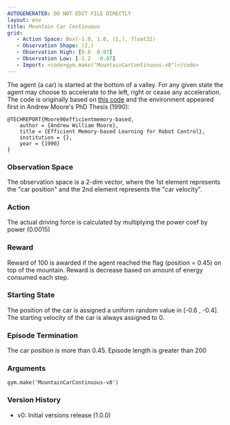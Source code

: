 ```yaml
---
AUTOGENERATED: DO NOT EDIT FILE DIRECTLY
layout: env
title: Mountain Car Continuous
grid:
   - Action Space: Box(-1.0, 1.0, (1,), float32)
   - Observation Shape: (2,)
   - Observation High: [0.6  0.07]
   - Observation Low: [-1.2  -0.07]
   - Import: <code>gym.make("MountainCarContinuous-v0")</code>
---
```

The agent (a car) is started at the bottom of a valley. For any given state
the agent may choose to accelerate to the left, right or cease any
acceleration. The code is originally based on [this code](http://incompleteideas.net/MountainCar/MountainCar1.cp)
and the environment appeared first in Andrew Moore's PhD Thesis (1990):
```
@TECHREPORT{Moore90efficientmemory-based,
    author = {Andrew William Moore},
    title = {Efficient Memory-based Learning for Robot Control},
    institution = {},
    year = {1990}
}
```

### Observation Space

The observation space is a 2-dim vector, where the 1st element represents the "car position" and the 2nd element represents the "car velocity".

### Action

The actual driving force is calculated by multiplying the power coef by power (0.0015)

### Reward

Reward of 100 is awarded if the agent reached the flag (position = 0.45)
on top of the mountain. Reward is decrease based on amount of energy consumed each step.

### Starting State

The position of the car is assigned a uniform random value in [-0.6 , -0.4]. The starting velocity of the car is always assigned to 0.

### Episode Termination

The car position is more than 0.45. Episode length is greater than 200

### Arguments

```
gym.make('MountainCarContinuous-v0')
```

### Version History

* v0: Initial versions release (1.0.0)